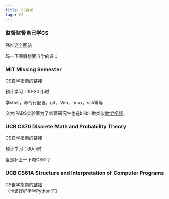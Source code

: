 ```yaml
---
title: CS自学
tags: CS
---
```


### 监督监督自己学CS

<!--more-->

强推[这个网站](https://pkuflyingpig.github.io/cs-self-learning/)  

码一下寒假想要自学的课：  

### MIT Missing Semester  

CS自学指南的[链接](https://pkuflyingpig.github.io/cs-self-learning/%E7%BC%96%E7%A8%8B%E5%85%A5%E9%97%A8/MIT-Missing-Semester/)

预计学习：10-20 小时

学shell，命令行配置，git，Vim，tmux，ssh等等

交大IPADS实验室为了新晋研究生也在bilibili做类似[教学视频](https://space.bilibili.com/1085720801?share_medium=iphone&share_plat=ios&share_session_id=4EA3D257-E629-465D-AACA-381CCD79D398&share_source=WEIXIN&share_tag=s_i&timestamp=1639468845&unique_k=wDuiRvP)。

### UCB CS70 Discrete Math and Probability Theory

CS自学指南的[链接](https://pkuflyingpig.github.io/cs-self-learning/%E6%95%B0%E5%AD%A6%E8%BF%9B%E9%98%B6/CS70/)  

预计学习：60小时  

当是补上一下塔CS61了

### UCB CS61A Structure and Interpretation of Computer Programs

CS自学指南的[链接](https://pkuflyingpig.github.io/cs-self-learning/%E7%BC%96%E7%A8%8B%E5%85%A5%E9%97%A8/CS61A/)  
（也该好好学学Python了）
